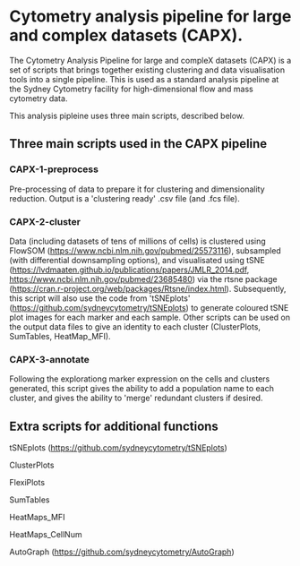 # Cytometry analysis pipeline for large and complex datasets (CAPX).


The Cytometry Analysis Pipeline for large and compleX datasets (CAPX) is a set of scripts that brings together existing clustering and data visualisation tools into a single pipeline. This is used as a standard analysis pipeline at the Sydney Cytometry facility for high-dimensional flow and mass cytometry data. 

This analysis pipleine uses three main scripts, described below. 


## Three main scripts used in the CAPX pipeline

### CAPX-1-preprocess

Pre-processing of data to prepare it for clustering and dimensionality reduction. Output is a 'clustering ready' .csv file (and .fcs file).



### CAPX-2-cluster

Data (including datasets of tens of millions of cells) is clustered using FlowSOM (https://www.ncbi.nlm.nih.gov/pubmed/25573116), subsampled (with differential downsampling options), and visualisated using tSNE (https://lvdmaaten.github.io/publications/papers/JMLR_2014.pdf, https://www.ncbi.nlm.nih.gov/pubmed/23685480) via the rtsne package (https://cran.r-project.org/web/packages/Rtsne/index.html). Subsequently, this script will also use the code from 'tSNEplots' (https://github.com/sydneycytometry/tSNEplots) to generate coloured tSNE plot images for each marker and each sample. Other scripts can be used on the output data files to give an identity to each cluster (ClusterPlots, SumTables, HeatMap_MFI).



### CAPX-3-annotate

Following the explorationg marker expression on the cells and clusters generated, this script gives the ability to add a population name to each cluster, and gives the ability to 'merge' redundant clusters if desired.



## Extra scripts for additional functions

tSNEplots (https://github.com/sydneycytometry/tSNEplots)

ClusterPlots

FlexiPlots

SumTables

HeatMaps_MFI

HeatMaps_CellNum

AutoGraph (https://github.com/sydneycytometry/AutoGraph)

